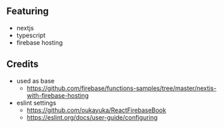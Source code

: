 ## Featuring 
- nextjs
- typescript 
- firebase hosting 

## Credits
- used as base
  - https://github.com/firebase/functions-samples/tree/master/nextjs-with-firebase-hosting
- eslint settings
  - https://github.com/oukayuka/ReactFirebaseBook
  - https://eslint.org/docs/user-guide/configuring
